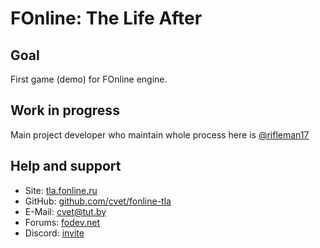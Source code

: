 # FOnline: The Life After

## Goal

First game (demo) for FOnline engine.

## Work in progress

Main project developer who maintain whole process here is [@rifleman17](https://github.com/rifleman17)

## Help and support

* Site: [tla.fonline.ru](https://tla.fonline.ru)
* GitHub: [github.com/cvet/fonline-tla](https://github.com/cvet/fonline-tla)
* E-Mail: <cvet@tut.by>
* Forums: [fodev.net](https://fodev.net)
* Discord: [invite](https://discord.gg/xa6TbqU)
